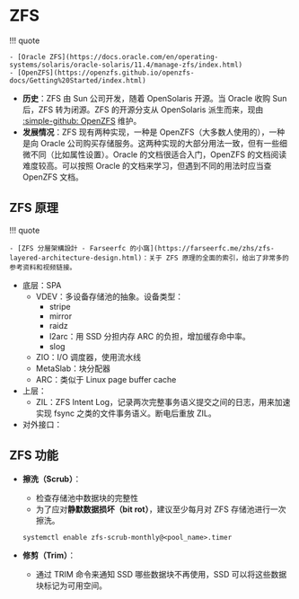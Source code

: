 # ZFS

!!! quote

    - [Oracle ZFS](https://docs.oracle.com/en/operating-systems/solaris/oracle-solaris/11.4/manage-zfs/index.html)
    - [OpenZFS](https://openzfs.github.io/openzfs-docs/Getting%20Started/index.html)

- **历史**：ZFS 由 Sun 公司开发，随着 OpenSolaris 开源。当 Oracle 收购 Sun 后，ZFS 转为闭源。ZFS 的开源分支从 OpenSolaris 派生而来，现由 [:simple-github: OpenZFS](https://github.com/openzfs) 维护。
- **发展情况**：ZFS 现有两种实现，一种是 OpenZFS（大多数人使用的），一种是向 Oracle 公司购买存储服务。这两种实现的大部分用法一致，但有一些细微不同（比如属性设置）。Oracle 的文档很适合入门，OpenZFS 的文档阅读难度较高。可以按照 Oracle 的文档来学习，但遇到不同的用法时应当查 OpenZFS 文档。

## ZFS 原理

!!! quote

    - [ZFS 分層架構設計 - Farseerfc 的小窩](https://farseerfc.me/zhs/zfs-layered-architecture-design.html)：关于 ZFS 原理的全面的索引，给出了非常多的参考资料和视频链接。

- 底层：SPA
    - VDEV：多设备存储池的抽象。设备类型：
        - stripe
        - mirror
        - raidz
        - l2arc：用 SSD 分担内存 ARC 的负担，增加缓存命中率。
        - slog
    - ZIO：I/O 调度器，使用流水线
    - MetaSlab：块分配器
    - ARC：类似于 Linux page buffer cache
- 上层：
    - ZIL：ZFS Intent Log，记录两次完整事务语义提交之间的日志，用来加速实现 fsync 之类的文件事务语义。断电后重放 ZIL。
- 对外接口：

## ZFS 功能

- **擦洗（Scrub）**：
    - 检查存储池中数据块的完整性
    - 为了应对**静默数据损坏（bit rot）**，建议至少每月对 ZFS 存储池进行一次擦洗。

    ```shell
    systemctl enable zfs-scrub-monthly@<pool_name>.timer
    ```

- **修剪（Trim）**：
    - 通过 TRIM 命令来通知 SSD 哪些数据块不再使用，SSD 可以将这些数据块标记为可用空间。

